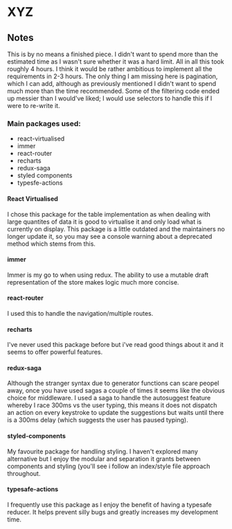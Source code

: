 # XYZ
## Notes
This is by no means a finished piece. I didn't want to spend more than the estimated time as I wasn't sure whether it was a hard limit. All in all this took roughly 4 hours. I think it would be rather ambitious to implement all the requirements in 2-3 hours. The only thing I am missing here is pagination, which I can add, although as previously mentioned I didn't want to spend much more than the time recommended. Some of the filtering code ended up messier than I would've liked; I would use selectors to handle this if I were to re-write it.

### Main packages used:
- react-virtualised
- immer
- react-router
- recharts
- redux-saga
- styled components
- typesfe-actions

#### React Virtualised
I chose this package for the table implementation as when dealing with large quantites of data it is good to virtualise it and only load what is currently on display. This package is a little outdated and the maintainers no longer update it, so you may see a console warning about a deprecated method which stems from this.

#### immer
Immer is my go to when using redux. The ability to use a mutable draft representation of the store makes logic much more concise.

#### react-router
I used this to handle the navigation/multiple routes. 

#### recharts
I've never used this package before but i've read good things about it and it seems to offer powerful features. 

#### redux-saga
Although the stranger syntax due to generator functions can scare peopel away, once you have used sagas a couple of times it seems like the obvious choice for middleware. I used a saga to handle the autosuggest feature whereby I race 300ms vs the user typing, this means it does not dispatch an action on every keystroke to update the suggestions but waits until there is a 300ms delay (which suggests the user has paused typing).

#### styled-components 
My favourite package for handling styling. I haven't explored many alternative but I enjoy the modular and separation it grants between components and styling (you'll see i follow an index/style file approach throughout. 

#### typesafe-actions
I frequently use this package as I enjoy the benefit of having a typesafe reducer. It helps prevent silly bugs and greatly increases my development time.
